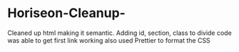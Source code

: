 # Horiseon-Cleanup-
Cleaned up html making it semantic. Adding id, section, class to divide code
was able to get first link working
also used Prettier to format the CSS

